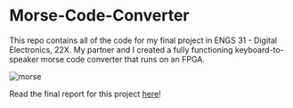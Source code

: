 # Morse-Code-Converter

This repo contains all of the code for my final project in ENGS 31 - Digital Electronics, 22X. My partner and I created a fully functioning keyboard-to-speaker morse code converter that runs on an FPGA. 

![morse](https://user-images.githubusercontent.com/79673816/187173349-e47ed86f-ecba-49ba-9c77-9e1f327e368c.gif)


Read the final report for this project [here](https://github.com/ethan-l-chen-24/Morse-Code-Converter/files/9443459/engs.31.-.final.report.narrative.pdf)!
